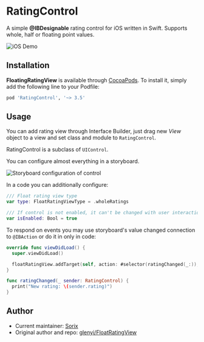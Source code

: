 # RatingControl
A simple **@IBDesignable** rating control for iOS written in Swift. Supports whole, half or floating point values.

![iOS Demo](https://user-images.githubusercontent.com/5610904/49809977-470d8400-fd71-11e8-92fe-456c090be727.gif)

## Installation
**FloatingRatingView** is available through [CocoaPods](http://cocoapods.org). To install
it, simply add the following line to your Podfile:

```ruby
pod 'RatingControl', '~> 3.5'
```

## Usage
You can add rating view through Interface Builder, just drag new *View* object to a view and set class and module to `RatingControl`.

RatingControl is a subclass of `UIControl`.

You can configure almost everything in a storyboard.

![Storyboard configuration of control](https://user-images.githubusercontent.com/5610904/49812013-81792000-fd75-11e8-9af7-e3b790b4f293.png)

In a code you can additionally configure:
```swift
/// Float rating view type
var type: FloatRatingViewType = .wholeRatings

/// If control is not enabled, it can't be changed with user interaction
var isEnabled: Bool = true
```

To respond on events you may use storyboard's value changed connection to `@IBAction` or do it in only in code:

```swift
override func viewDidLoad() {
  super.viewDidLoad()

  floatRatingView.addTarget(self, action: #selector(ratingChanged(_:)), for: .valueChanged)
}

func ratingChanged(_ sender: RatingControl) {
  print("New rating: \(sender.rating)")
}
```

## Author
- Current maintainer: [Sorix](https://github.com/Sorix)
- Original author and repo: [glenyi/FloatRatingView](https://github.com/glenyi/FloatRatingView)
